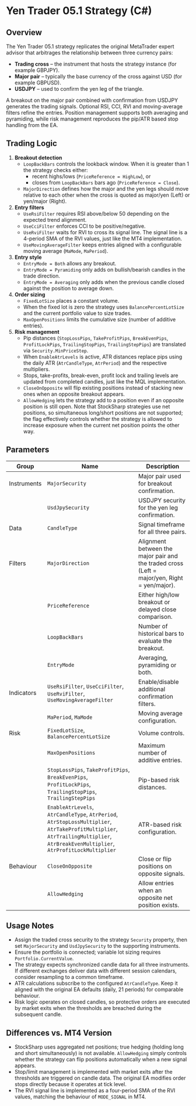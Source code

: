 # Yen Trader 05.1 Strategy (C#)

## Overview

The Yen Trader 05.1 strategy replicates the original MetaTrader expert advisor that arbitrages the relationship between three currency pairs:

- **Trading cross** – the instrument that hosts the strategy instance (for example GBPJPY).
- **Major pair** – typically the base currency of the cross against USD (for example GBPUSD).
- **USDJPY** – used to confirm the yen leg of the triangle.

A breakout on the major pair combined with confirmation from USDJPY generates the trading signals. Optional RSI, CCI, RVI and moving-average filters refine the entries. Position management supports both averaging and pyramiding, while risk management reproduces the pip/ATR based stop handling from the EA.

## Trading Logic

1. **Breakout detection**
   - `LoopBackBars` controls the lookback window. When it is greater than 1 the strategy checks either:
     - recent highs/lows (`PriceReference = HighLow`), or
     - closes from `LoopBackBars` bars ago (`PriceReference = Close`).
   - `MajorDirection` defines how the major and the yen legs should move relative to each other when the cross is quoted as major/yen (Left) or yen/major (Right).
2. **Entry filters**
   - `UseRsiFilter` requires RSI above/below 50 depending on the expected trend alignment.
   - `UseCciFilter` enforces CCI to be positive/negative.
   - `UseRviFilter` waits for RVI to cross its signal line. The signal line is a 4-period SMA of the RVI values, just like the MT4 implementation.
   - `UseMovingAverageFilter` keeps entries aligned with a configurable moving average (`MaMode`, `MaPeriod`).
3. **Entry style**
   - `EntryMode = Both` allows any breakout.
   - `EntryMode = Pyramiding` only adds on bullish/bearish candles in the trade direction.
   - `EntryMode = Averaging` only adds when the previous candle closed against the position to average down.
4. **Order sizing**
   - `FixedLotSize` places a constant volume.
   - When the fixed lot is zero the strategy uses `BalancePercentLotSize` and the current portfolio value to size trades.
   - `MaxOpenPositions` limits the cumulative size (number of additive entries).
5. **Risk management**
   - Pip distances (`StopLossPips`, `TakeProfitPips`, `BreakEvenPips`, `ProfitLockPips`, `TrailingStopPips`, `TrailingStepPips`) are translated via `Security.MinPriceStep`.
   - When `EnableAtrLevels` is active, ATR distances replace pips using the daily ATR (`AtrCandleType`, `AtrPeriod`) and the respective multipliers.
   - Stops, take-profits, break-even, profit lock and trailing levels are updated from completed candles, just like the MQL implementation.
   - `CloseOnOpposite` will flip existing positions instead of stacking new ones when an opposite breakout appears.
   - `AllowHedging` lets the strategy add to a position even if an opposite position is still open. Note that StockSharp strategies use net positions, so simultaneous long/short positions are not supported; the flag effectively controls whether the strategy is allowed to increase exposure when the current net position points the other way.

## Parameters

| Group | Name | Description |
|-------|------|-------------|
| Instruments | `MajorSecurity` | Major pair used for breakout confirmation. |
| | `UsdJpySecurity` | USDJPY security for the yen leg confirmation. |
| Data | `CandleType` | Signal timeframe for all three pairs. |
| Filters | `MajorDirection` | Alignment between the major pair and the traded cross (Left = major/yen, Right = yen/major). |
| | `PriceReference` | Either high/low breakout or delayed close comparison. |
| | `LoopBackBars` | Number of historical bars to evaluate the breakout. |
| | `EntryMode` | Averaging, pyramiding or both. |
| Indicators | `UseRsiFilter`, `UseCciFilter`, `UseRviFilter`, `UseMovingAverageFilter` | Enable/disable additional confirmation filters. |
| | `MaPeriod`, `MaMode` | Moving average configuration. |
| Risk | `FixedLotSize`, `BalancePercentLotSize` | Volume controls. |
| | `MaxOpenPositions` | Maximum number of additive entries. |
| | `StopLossPips`, `TakeProfitPips`, `BreakEvenPips`, `ProfitLockPips`, `TrailingStopPips`, `TrailingStepPips` | Pip-based risk distances. |
| | `EnableAtrLevels`, `AtrCandleType`, `AtrPeriod`, `AtrStopLossMultiplier`, `AtrTakeProfitMultiplier`, `AtrTrailingMultiplier`, `AtrBreakEvenMultiplier`, `AtrProfitLockMultiplier` | ATR-based risk configuration. |
| Behaviour | `CloseOnOpposite` | Close or flip positions on opposite signals. |
| | `AllowHedging` | Allow entries when an opposite net position exists. |

## Usage Notes

- Assign the traded cross security to the strategy `Security` property, then set `MajorSecurity` and `UsdJpySecurity` to the supporting instruments.
- Ensure the portfolio is connected; variable lot sizing requires `Portfolio.CurrentValue`.
- The strategy expects synchronized candle data for all three instruments. If different exchanges deliver data with different session calendars, consider resampling to a common timeframe.
- ATR calculations subscribe to the configured `AtrCandleType`. Keep it aligned with the original EA defaults (daily, 21 periods) for comparable behaviour.
- Risk logic operates on closed candles, so protective orders are executed by market exits when the thresholds are breached during the subsequent candle.

## Differences vs. MT4 Version

- StockSharp uses aggregated net positions; true hedging (holding long and short simultaneously) is not available. `AllowHedging` simply controls whether the strategy can flip positions automatically when a new signal appears.
- Stop/limit management is implemented with market exits after the thresholds are triggered on candle data. The original EA modifies order stops directly because it operates at tick level.
- The RVI signal line is implemented as a four-period SMA of the RVI values, matching the behaviour of `MODE_SIGNAL` in MT4.

